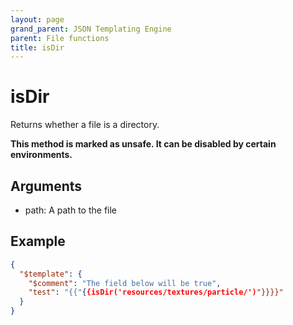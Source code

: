 ```yaml
---
layout: page
grand_parent: JSON Templating Engine
parent: File functions
title: isDir
---
```


# isDir

Returns whether a file is a directory.

**This method is marked as unsafe. It can be disabled by certain environments.**

## Arguments

 - path: A path to the file

## Example

```json
{
  "$template": {
    "$comment": "The field below will be true",
    "test": "{{"{{isDir('resources/textures/particle/')"}}}}"
  }
}
```

